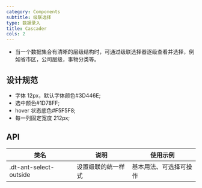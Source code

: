 ```yaml
---
category: Components
subtitle: 级联选择
type: 数据录入
title: Cascader
cols: 2
---
```


- 当一个数据集合有清晰的层级结构时，可通过级联选择器逐级查看并选择，例如省市区，公司层级，事物分类等。

## 设计规范
- 字体 12px，默认字体颜色#3D446E;
- 选中颜色#1D78FF;
- hover 状态底色#F5F5F8;
- 每一列固定宽度 212px;

## API

|类名  |说明  |使用示例  |
|---------|---------|---------|
|.dt-ant-select-outside  | 设置级联的统一样式  | 基本用法、可选择可操作 |
